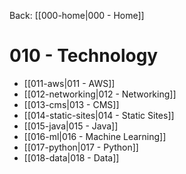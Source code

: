 Back: [[000-home|000 - Home]]

# 010 - Technology

- [[011-aws|011 - AWS]]
- [[012-networking|012 - Networking]]
- [[013-cms|013 - CMS]]
- [[014-static-sites|014 - Static Sites]]
- [[015-java|015 - Java]]
- [[016-ml|016 - Machine Learning]]
- [[017-python|017 - Python]]
- [[018-data|018 - Data]]


